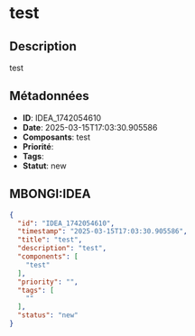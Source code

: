 # test

## Description
test

## Métadonnées
- **ID**: IDEA_1742054610
- **Date**: 2025-03-15T17:03:30.905586
- **Composants**: test
- **Priorité**: 
- **Tags**: 
- **Statut**: new

## MBONGI:IDEA
```json
{
  "id": "IDEA_1742054610",
  "timestamp": "2025-03-15T17:03:30.905586",
  "title": "test",
  "description": "test",
  "components": [
    "test"
  ],
  "priority": "",
  "tags": [
    ""
  ],
  "status": "new"
}
```

